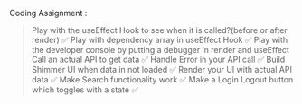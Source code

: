 Coding Assignment :
   > Play with the useEffect Hook to see when it is called?(before or after render) ✅
   > Play with dependency array in useEffect Hook ✅
   > Play with the developer console by putting a debugger in render and useEffect 
   > Call an actual API to get data ✅
   > Handle Error in your API call ✅
   > Build Shimmer UI when data in not loaded ✅
   > Render your UI with actual API data ✅
   > Make Search functionality work ✅
   > Make a Login Logout button which toggles with a state ✅